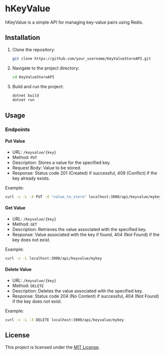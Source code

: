 # hKeyValue

hKeyValue is a simple API for managing key-value pairs using Redis.

## Installation

1. Clone the repository:

   ```bash
   git clone https://github.com/your_username/KeyValueStoreAPI.git
   ```

2. Navigate to the project directory:

   ```bash
   cd KeyValueStoreAPI
   ```

3. Build and run the project:

   ```bash
   dotnet build
   dotnet run
   ```

## Usage

### Endpoints

#### Put Value
- URL: `/keyvalue/{key}`
- Method: `PUT`
- Description: Stores a value for the specified key.
- Request Body: Value to be stored.
- Response: Status code 201 (Created) if successful, 409 (Conflict) if the key already exists.

Example:

```bash
curl -v -L -X PUT -d "value_to_store" localhost:3000/api/keyvalue/mykey
```

#### Get Value
- URL: `/keyvalue/{key}`
- Method: `GET`
- Description: Retrieves the value associated with the specified key.
- Response: Value associated with the key if found, 404 (Not Found) if the key does not exist.

Example:

```bash
curl -v -L localhost:3000/api/keyvalue/mykey
```

#### Delete Value
- URL: `/keyvalue/{key}`
- Method: `DELETE`
- Description: Deletes the value associated with the specified key.
- Response: Status code 204 (No Content) if successful, 404 (Not Found) if the key does not exist.

Example:

```bash
curl -v -L -X DELETE localhost:3000/api/keyvalue/mykey
```

## License

This project is licensed under the [MIT License](LICENSE).

